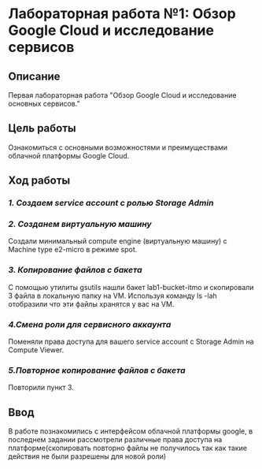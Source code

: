 # **Лабораторная работа №1: Обзор Google Cloud и исследование сервисов**
## **Описание**
Первая лабораторная работа "Обзор Google Cloud и исследование основных сервисов."
## **Цель работы**
Ознакомиться с основными возможностями и преимуществами облачной платформы Google Cloud.
## **Ход работы**
### ***1. Создаем service account с ролью Storage Admin***
### ***2. Созданем виртуальную машину***
Создали минимальный compute engine (виртуальную машину) с Machine type e2-micro в режиме spot.
### ***3. Копирование файлов с бакета***
С помощью утилиты gsutils нашли бакет lab1-bucket-itmo и скопировали 3 файла в локальную папку на VM. Используя команду ls -lah отобразили что эти файлы хранятся у вас на VM.
### ***4.Смена роли для сервисного аккаунта***
Поменяли права доступа для вашего service account с Storage Admin на Compute Viewer.
### ***5.Повторное копирование файлов с бакета***
Повторили пункт 3.
## **Ввод**
В работе познакомились с интерфейсом облачной платформы google, в последнем задании рассмотрели различные права доступа на платформе(скопировать повторно файлы не получилось так как такие действия не были разрешены для новой роли)
